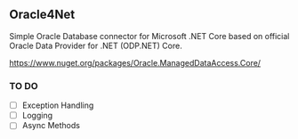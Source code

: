 ## Oracle4Net
Simple Oracle Database connector for Microsoft .NET Core based on official Oracle Data Provider for .NET (ODP.NET) Core.

https://www.nuget.org/packages/Oracle.ManagedDataAccess.Core/

### TO DO
- [ ] Exception Handling
- [ ] Logging
- [ ] Async Methods
